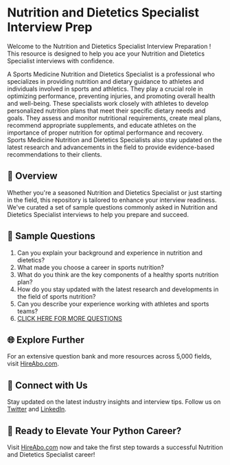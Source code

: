 # Nutrition and Dietetics Specialist Interview Prep

Welcome to the Nutrition and Dietetics Specialist Interview Preparation ! This resource is designed to help you ace your Nutrition and Dietetics Specialist interviews with confidence.

A Sports Medicine Nutrition and Dietetics Specialist is a professional who specializes in providing nutrition and dietary guidance to athletes and individuals involved in sports and athletics. They play a crucial role in optimizing performance, preventing injuries, and promoting overall health and well-being. These specialists work closely with athletes to develop personalized nutrition plans that meet their specific dietary needs and goals. They assess and monitor nutritional requirements, create meal plans, recommend appropriate supplements, and educate athletes on the importance of proper nutrition for optimal performance and recovery. Sports Medicine Nutrition and Dietetics Specialists also stay updated on the latest research and advancements in the field to provide evidence-based recommendations to their clients.

## 🚀 Overview

Whether you're a seasoned Nutrition and Dietetics Specialist or just starting in the field, this repository is tailored to enhance your interview readiness. We've curated a set of sample questions commonly asked in Nutrition and Dietetics Specialist interviews to help you prepare and succeed.

## 📝 Sample Questions

1. Can you explain your background and experience in nutrition and dietetics?
2. What made you choose a career in sports nutrition?
3. What do you think are the key components of a healthy sports nutrition plan?
4. How do you stay updated with the latest research and developments in the field of sports nutrition?
5. Can you describe your experience working with athletes and sports teams?
6. [CLICK HERE FOR MORE QUESTIONS](https://hireabo.com/job/15_1_37/Nutrition%20and%20Dietetics%20Specialist)

## 🌐 Explore Further

For an extensive question bank and more resources across 5,000 fields, visit [HireAbo.com](https://www.hireabo.com).

## 📱 Connect with Us

Stay updated on the latest industry insights and interview tips. Follow us on [Twitter](https://twitter.com/hireabo) and [LinkedIn](https://www.linkedin.com/in/hire-abo-3609972a8/).

## 🚀 Ready to Elevate Your Python Career?

Visit [HireAbo.com](https://www.hireabo.com) now and take the first step towards a successful Nutrition and Dietetics Specialist career!